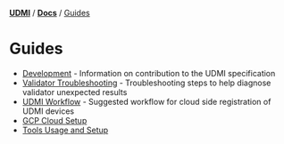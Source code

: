 [**UDMI**](../../) / [**Docs**](../) / [Guides](#)

# Guides
  
- [Development](development.md) - Information on contribution to the UDMI specification
- [Validator Troubleshooting](../tools/validator.md#troubleshooting) - Troubleshooting steps to help diagnose validator
  unexpected results
- [UDMI Workflow](workflow.md) - Suggested workflow for cloud side registration of UDMI devices
- [GCP Cloud Setup](../cloud/gcp)
- [Tools Usage and Setup](../tools)
